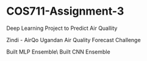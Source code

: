 # COS711-Assignment-3
Deep Learning Project to Predict Air Quallity

Zindi - AirQo Ugandan Air Quality Forecast Challenge

Built MLP Ensemble\\
Built CNN Ensemble
